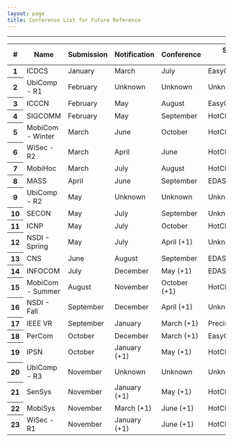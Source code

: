```yaml
---
layout: page
title: Conference List for Future Reference
---
```


--------

<!--Table-->
<div class="row justify-content-center">
<table id="tablePreview" class="table table-hover table-striped">
<!--Table head-->
  <thead>
    <tr>
      <th>#</th>
      <th>Name</th>
      <th>Submission</th>
      <th>Notification</th>
      <th>Conference</th>
      <th>Submission Platform</th>
    </tr>
  </thead>
  <!--Table head-->
  <!--Table body-->
  <tbody>
    <tr>
      <th scope="row">1</th>
      <td>ICDCS</td>
      <td>January</td>
      <td>March</td>
      <td>July</td>
      <td>EasyChair</td>
    </tr>
    <tr>
      <th scope="row">2</th>
      <td>UbiComp - R1</td>
      <td>February</td>
      <td>Unknown</td>
      <td>Unknown</td>
      <td>Unknown</td>
    </tr>
    <tr>
      <th scope="row">3</th>
      <td>ICCCN</td>
      <td>February</td>
      <td>May</td>
      <td>August</td>
      <td>EasyChair</td>
    </tr>
    <tr>
      <th scope="row">4</th>
      <td>SIGCOMM</td>
      <td>February</td>
      <td>May</td>
      <td>September</td>
      <td>HotCRP</td>
    </tr>
    <tr>
      <th scope="row">5</th>
      <td>MobiCom - Winter</td>
      <td>March</td>
      <td>June</td>
      <td>October</td>
      <td>HotCRP</td>
    </tr>
    <tr>
      <th scope="row">6</th>
      <td>WiSec - R2</td>
      <td>March</td>
      <td>April</td>
      <td>June</td>
      <td>HotCRP</td>
    </tr>
    <tr>
      <th scope="row">7</th>
      <td>MobiHoc</td>
      <td>March</td>
      <td>July</td>
      <td>August</td>
      <td>HotCRP</td>
    </tr>
    <tr>
      <th scope="row">8</th>
      <td>MASS</td>
      <td>April</td>
      <td>June</td>
      <td>September</td>
      <td>EDAS</td>
    </tr>
    <tr>
      <th scope="row">9</th>
      <td>UbiComp - R2</td>
      <td>May</td>
      <td>Unknown</td>
      <td>Unknown</td>
      <td>Unknown</td>
    </tr>
    <tr>
      <th scope="row">10</th>
      <td>SECON</td>
      <td>May</td>
      <td>July</td>
      <td>September</td>
      <td>Unknown</td>
    </tr>
    <tr>
      <th scope="row">11</th>
      <td>ICNP</td>
      <td>May</td>
      <td>July</td>
      <td>October</td>
      <td>HotCRP</td>
    </tr>
    <tr>
      <th scope="row">12</th>
      <td>NSDI - Spring</td>
      <td>May</td>
      <td>July</td>
      <td>April (+1)</td>
      <td>Unknown</td>
    </tr>
    <tr>
      <th scope="row">13</th>
      <td>CNS</td>
      <td>June</td>
      <td>August</td>
      <td>September</td>
      <td>EDAS</td>
    </tr>
    <tr>
      <th scope="row">14</th>
      <td>INFOCOM</td>
      <td>July</td>
      <td>December</td>
      <td>May (+1)</td>
      <td>EDAS</td>
    </tr>
    <tr>
      <th scope="row">15</th>
      <td>MobiCom - Summer</td>
      <td>August</td>
      <td>November</td>
      <td>October (+1)</td>
      <td>HotCRP</td>
    </tr>
    <tr>
      <th scope="row">16</th>
      <td>NSDI - Fall</td>
      <td>September</td>
      <td>December</td>
      <td>April (+1)</td>
      <td>Unknown</td>
    </tr>
    <tr>
      <th scope="row">17</th>
      <td>IEEE VR</td>
      <td>September</td>
      <td>January</td>
      <td>March (+1)</td>
      <td>PrecisionConference</td>
    </tr>
    <tr>
      <th scope="row">18</th>
      <td>PerCom</td>
      <td>October</td>
      <td>December</td>
      <td>March (+1)</td>
      <td>EasyChair</td>
    </tr>
    <tr>
      <th scope="row">19</th>
      <td>IPSN</td>
      <td>October</td>
      <td>January (+1)</td>
      <td>May (+1)</td>
      <td>HotCRP</td>
    </tr>
    <tr>
      <th scope="row">20</th>
      <td>UbiComp - R3</td>
      <td>November</td>
      <td>Unknown</td>
      <td>Unknown</td>
      <td>Unknown</td>
    </tr>
    <tr>
      <th scope="row">21</th>
      <td>SenSys</td>
      <td>November</td>
      <td>January (+1)</td>
      <td>May (+1)</td>
      <td>HotCRP</td>
    </tr>
    <tr>
      <th scope="row">22</th>
      <td>MobiSys</td>
      <td>November</td>
      <td>March (+1)</td>
      <td>June (+1)</td>
      <td>HotCRP</td>
    </tr>
    <tr>
      <th scope="row">23</th>
      <td>WiSec - R1</td>
      <td>November</td>
      <td>January (+1)</td>
      <td>June (+1)</td>
      <td>HotCRP</td>
    </tr>
  </tbody>
  <!--Table body-->
</table>
<!--Table-->
</div>

